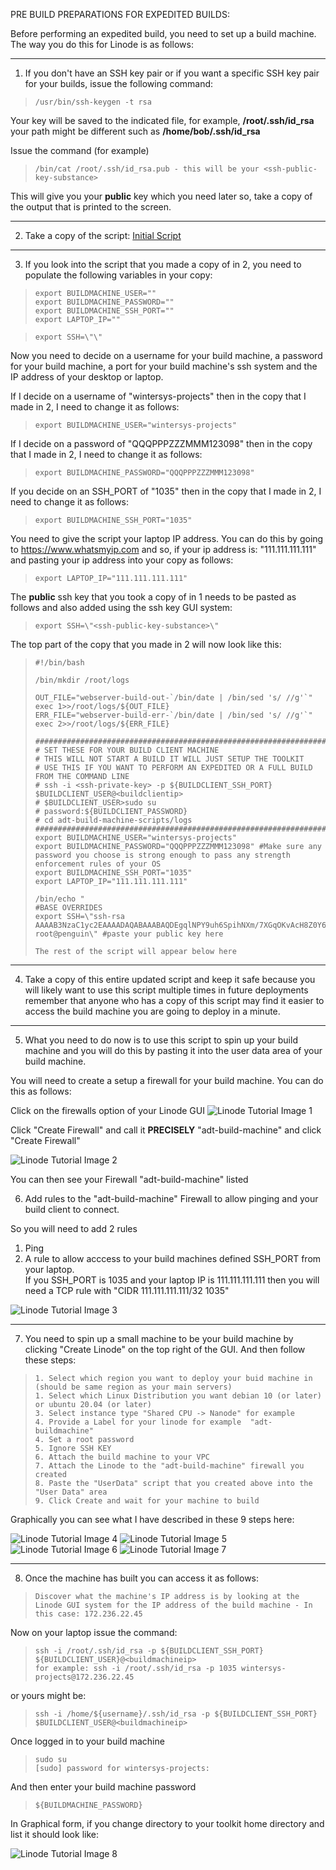 PRE BUILD PREPARATIONS FOR EXPEDITED BUILDS:


Before performing an expedited build, you need to set up a build machine. The way you do this for Linode is as follows:

----------------

1) If you don't have an SSH key pair or if you want a specific SSH key pair for your builds, issue the following command:
 
>     /usr/bin/ssh-keygen -t rsa 

Your key will be saved to the indicated file, for example, **/root/.ssh/id_rsa** your path might be different such as **/home/bob/.ssh/id_rsa**
	 
Issue the command (for example)
	 
>     /bin/cat /root/.ssh/id_rsa.pub - this will be your <ssh-public-key-substance>
 	 
This will give you your **public** key which you need later so, take a copy of the output that is printed to the screen. 

--------------------
	
2) Take a copy of the script: [Initial Script](https://github.com/wintersys-projects/adt-build-machine-scripts/blob/main/templatedconfigurations/templateoverrides/OverrideScript.sh)

------------------
	
3) If you look into the script that you made a copy of in 2, you need to populate the following variables in your copy:
	
>     export BUILDMACHINE_USER=""
>     export BUILDMACHINE_PASSWORD="" 
>     export BUILDMACHINE_SSH_PORT=""
>     export LAPTOP_IP=""
	
>     export SSH=\"\" 
	 	
Now you need to decide on a username for your build machine, a password for your build machine, a port for your build machine's ssh system and the IP address of your desktop or laptop.
	
If I decide on a username of "wintersys-projects" then in the copy that I made in 2, I need to change it as follows:  

>     export BUILDMACHINE_USER="wintersys-projects"
	
If I decide on a password of "QQQPPPZZZMMM123098" then in the copy that I made in 2, I need to change it as follows:
	
>     export BUILDMACHINE_PASSWORD="QQQPPPZZZMMM123098"
	
If you decide on an SSH_PORT of "1035" then in the copy that I made in 2, I need to change it as follows:
	
>     export BUILDMACHINE_SSH_PORT="1035"

You need to give the script your laptop IP address. You can do this by going to https://www.whatsmyip.com and so, if your ip address is: "111.111.111.111" and pasting your ip address into your copy as follows:
	
>     export LAPTOP_IP="111.111.111.111"
	
The **public** ssh key that you took a copy of in 1 needs to be pasted as follows and also added using the ssh key GUI system:
	
>     export SSH=\"<ssh-public-key-substance>\"

The top part of the copy that you made in 2 will now look like this:

>     #!/bin/bash
>    
>     /bin/mkdir /root/logs
>    
>     OUT_FILE="webserver-build-out-`/bin/date | /bin/sed 's/ //g'`"
>     exec 1>>/root/logs/${OUT_FILE}
>     ERR_FILE="webserver-build-err-`/bin/date | /bin/sed 's/ //g'`"
>     exec 2>>/root/logs/${ERR_FILE}
>     
>     ###############################################################################################
>     # SET THESE FOR YOUR BUILD CLIENT MACHINE
>     # THIS WILL NOT START A BUILD IT WILL JUST SETUP THE TOOLKIT
>     # USE THIS IF YOU WANT TO PERFORM AN EXPEDITED OR A FULL BUILD FROM THE COMMAND LINE
>     # ssh -i <ssh-private-key> -p ${BUILDCLIENT_SSH_PORT} $BUILDCLIENT_USER@<buildclientip>
>     # $BUILDCLIENT_USER>sudo su
>     # password:${BUILDCLIENT_PASSWORD}
>     # cd adt-build-machine-scripts/logs
>     #################################################################################################
>     export BUILDMACHINE_USER="wintersys-projects"
>     export BUILDMACHINE_PASSWORD="QQQPPPZZZMMM123098" #Make sure any password you choose is strong enough to pass any strength enforcement rules of your OS
>     export BUILDMACHINE_SSH_PORT="1035"
>     export LAPTOP_IP="111.111.111.111"
>      
>     /bin/echo "
>     #BASE OVERRIDES
>     export SSH=\"ssh-rsa AAAAB3NzaC1yc2EAAAADAQABAAABAQDEgqlNPY9uh6SpihNXm/7XGqOKvAcH8Z0Y6pZG9lTIm/PHI5VijIFqs0OzM3DPLFARtut7lojBoKq9ljBmKeVBGX5EkJ5O3CJfEZs9E13e2Qk+7F9wTmoMBG8XY4l/SmD9HddLTS/7Oadg+C4RDxHlSMrl1PSCdzlM14spHCI8rwUntNCUY+fObolqel0829zYDX0oEWzYyoIEUs1847X3cRp9+yZsjqSD5Nw9jacLcWjtdfClEvx5F8ZVm0+s5OLtz9cCf6NkOgYf3KFz+e8qAO/w83Umh5B2Gem1uOxSDtUmzVlRiMTfP6CTSKRnYRnkb97F9RZsmAsG6+g+eKvp root@penguin\" #paste your public key here
>     
>     The rest of the script will appear below here

-----------------

4) Take a copy of this entire updated script and keep it safe because you will likely want to use this script multiple times in future deployments remember that anyone who has a copy of this script may find it easier to access the build machine you are going to deploy in a minute. 

---------------
	
5) What you need to do now is to use this script to spin up your build machine and you will do this by pasting it into the user data area of your build machine.

You will need to create a setup a firewall for your build machine. You can do this as follows:
	
Click on the firewalls option of your Linode GUI
![](images/expedited/lin1.png "Linode Tutorial Image 1")

Click "Create Firewall" and call it **PRECISELY** "adt-build-machine" and click "Create Firewall"

![](images/expedited/lin2.png "Linode Tutorial Image 2")

You can then see your Firewall "adt-build-machine" listed  
	
6) Add rules to the "adt-build-machine" Firewall to allow pinging and your build client to connect.  
	
So you will need to add 2 rules  
	
1) Ping  
2) A rule to allow acccess to your build machines defined SSH_PORT from your laptop.  
   If you SSH_PORT is 1035 and your laptop IP is 111.111.111.111 then you will need a TCP rule with "CIDR 111.111.111.111/32 1035"
	
![](images/expedited/lin3.png "Linode Tutorial Image 3")

---------------

7) You need to spin up a small machine to be your build machine by clicking "Create Linode" on the top right of the GUI. And then follow these steps:

>     1. Select which region you want to deploy your buid machine in (should be same region as your main servers)
>     1. Select which Linux Distribution you want debian 10 (or later) or ubuntu 20.04 (or later)
>     3. Select instance type "Shared CPU -> Nanode" for example
>     4. Provide a Label for your linode for example  "adt-buildmachine"
>     4. Set a root password
>     5. Ignore SSH KEY
>     6. Attach the build machine to your VPC
>     7. Attach the Linode to the "adt-build-machine" firewall you created
>     8. Paste the "UserData" script that you created above into the "User Data" area
>     9. Click Create and wait for your machine to build

Graphically you can see what I have described in these 9 steps here:
	
![](images/expedited/lin4.png "Linode Tutorial Image 4")
![](images/expedited/lin5.png "Linode Tutorial Image 5")
![](images/expedited/lin6.png "Linode Tutorial Image 6")
![](images/expedited/lin7.png "Linode Tutorial Image 7")

---------------

8) Once the machine has built you can access it as follows:
	
	
>     Discover what the machine's IP address is by looking at the Linode GUI system for the IP address of the build machine - In this case: 172.236.22.45
	
Now on your laptop issue the command:

>     ssh -i /root/.ssh/id_rsa -p ${BUILDCLIENT_SSH_PORT} ${BUILDCLIENT_USER}@<buildmachineip>
>     for example: ssh -i /root/.ssh/id_rsa -p 1035 wintersys-projects@172.236.22.45
	
or yours might be:
	
>     ssh -i /home/${username}/.ssh/id_rsa -p ${BUILDCLIENT_SSH_PORT} $BUILDCLIENT_USER@<buildmachineip>	

Once logged in to your build machine

>     sudo su 
>     [sudo] password for wintersys-projects:

And then enter your build machine password	

>     ${BUILDMACHINE_PASSWORD}		
	
In Graphical form, if you change directory to your toolkit home directory and list it should look like:

![](images/expedited/lin8.png "Linode Tutorial Image 8")

	
